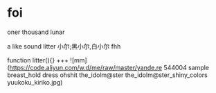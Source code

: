 # foi
oner thousand   lunar


a like sound litter 小尔;黑小尔,白小尔
fhh

function litter(){} +++
![mm](https://code.aliyun.com/w.d/me/raw/master/yande.re 544004 sample breast_hold dress ohshit the_idolm@ster the_idolm@ster_shiny_colors yuukoku_kiriko.jpg)
